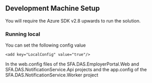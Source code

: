 ## Development Machine Setup
You will require the Azure SDK v2.8 upwards to run the solution.

### Running local

You can set the following config value

````
<add key="LocalConfig" value="true"/>
````

In the web.config files of the SFA.DAS.EmployerPortal.Web and SFA.DAS.NotificationService.Api projects and the app.config of the SFA.DAS.NotificationService.Worker project
